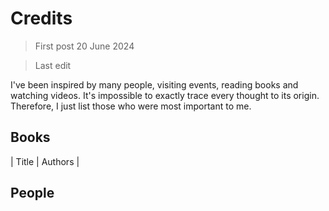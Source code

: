 # Credits

> First post 20 June 2024

> Last edit

I've been inspired by many people, visiting events, reading books and watching videos. It's impossible to exactly trace every thought to its origin. Therefore, I just list those who were most important to me. 

## Books
| Title | Authors | 

## People